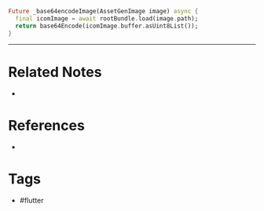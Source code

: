 ```dart
Future _base64encodeImage(AssetGenImage image) async {
  final icomImage = await rootBundle.load(image.path);
  return base64Encode(icomImage.buffer.asUint8List());
}

```

---
# Related Notes
- 

# References
- 

# Tags
- #flutter 